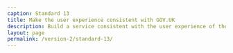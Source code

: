 ```yaml
---
caption: Standard 13
title: Make the user experience consistent with GOV.UK
description: Build a service consistent with the user experience of the rest of GOV.UK including using the design patterns and style guide.
layout: page
permalink: /version-2/standard-13/
---
```

